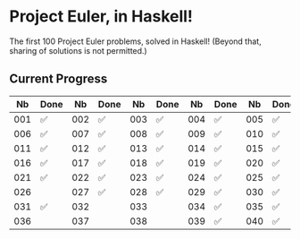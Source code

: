 # Project Euler, in Haskell!

The first 100 Project Euler problems, solved in Haskell! (Beyond that, sharing of solutions is not permitted.)

## Current Progress


|Nb|Done|Nb|Done|Nb|Done|Nb|Done|Nb|Done|
|---|---|---|---|---|---|---|---|---|---|
|001|✅|002|✅|003|✅|004|✅|005|✅|
|006|✅|007|✅|008|✅|009|✅|010|✅|
|011|✅|012|✅|013|✅|014|✅|015|✅|
|016|✅|017|✅|018|✅|019|✅|020|✅|
|021|✅|022|✅|023|✅|024|✅|025|✅|
|026| |027|✅|028|✅|029|✅|030|✅|
|031|✅|032| |033| |034|✅|035|✅|
|036| |037| |038| |039|✅|040|✅|




